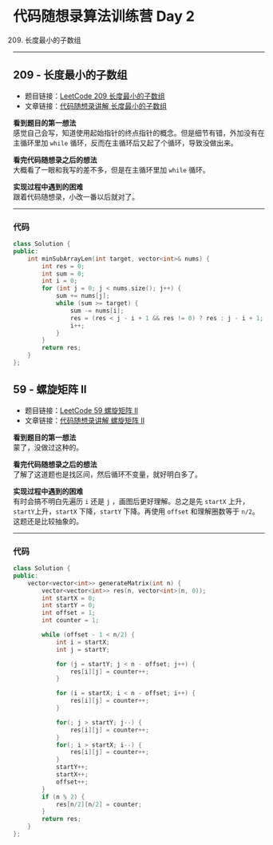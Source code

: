 # 代码随想录算法训练营 Day 2
209. 长度最小的子数组

---

## 209 - 长度最小的子数组
* 题目链接：[LeetCode 209 长度最小的子数组](https://leetcode.cn/problems/minimum-size-subarray-sum/)
* 文章链接：[代码随想录讲解 长度最小的子数组](https://programmercarl.com/0209.%E9%95%BF%E5%BA%A6%E6%9C%80%E5%B0%8F%E7%9A%84%E5%AD%90%E6%95%B0%E7%BB%84.html)

**看到题目的第一想法**  
感觉自己会写，知道使用起始指针的终点指针的概念。但是细节有错，外加没有在主循环里加 `while` 循环，反而在主循环后又起了个循环，导致没做出来。

**看完代码随想录之后的想法**  
大概看了一眼和我写的差不多，但是在主循环里加 `while` 循环。

**实现过程中遇到的困难**  
跟着代码随想录，小改一番以后就对了。

---

### 代码
```cpp
class Solution {
public:
    int minSubArrayLen(int target, vector<int>& nums) {
        int res = 0;
        int sum = 0;
        int i = 0;
        for (int j = 0; j < nums.size(); j++) {
            sum += nums[j];
            while (sum >= target) {
                sum -= nums[i];
                res = (res < j - i + 1 && res != 0) ? res : j - i + 1;
                i++;
            }
        }
        return res;
    }
};
```

## 59 - 螺旋矩阵 II
* 题目链接：[LeetCode 59 螺旋矩阵 II](https://leetcode.cn/problems/spiral-matrix-ii/description/)
* 文章链接：[代码随想录讲解 螺旋矩阵 II](https://programmercarl.com/0059.%E8%9E%BA%E6%97%8B%E7%9F%A9%E9%98%B5II.html)

**看到题目的第一想法**  
蒙了，没做过这种的。  

**看完代码随想录之后的想法**  
了解了这道题也是找区间，然后循环不变量，就好明白多了。

**实现过程中遇到的困难**  
有时会搞不明白先遍历 `i` 还是 `j` ，画图后更好理解。总之是先 `startX` 上升，`startY`上升，`startX` 下降，`startY` 下降。再使用 `offset` 和理解圈数等于 `n/2`。这题还是比较抽象的。

---

### 代码
```cpp
class Solution {
public:
    vector<vector<int>> generateMatrix(int n) {
        vector<vector<int>> res(n, vector<int>(n, 0));
        int startX = 0;
        int startY = 0;
        int offset = 1;
        int counter = 1;

        while (offset - 1 < n/2) {
            int i = startX;
            int j = startY;

            for (j = startY; j < n - offset; j++) {
                res[i][j] = counter++;
            }

            for (i = startX; i < n - offset; i++) {
                res[i][j] = counter++;
            }

            for(; j > startY; j--) {
                res[i][j] = counter++;
            }
            for(; i > startX; i--) {
                res[i][j] = counter++;
            }
            startY++;
            startX++;
            offset++;
        }
        if (n % 2) {
            res[n/2][n/2] = counter;
        }
        return res;
    }
};
```
